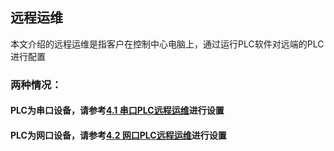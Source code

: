 ## 远程运维

本文介绍的远程运维是指客户在控制中心电脑上，通过运行PLC软件对远端的PLC进行配置

### 两种情况：

#### PLC为串口设备，请参考[4.1 串口PLC远程运维](./serial.html)进行设置

#### PLC为网口设备，请参考[4.2 网口PLC远程运维](./TCP.html)进行设置







